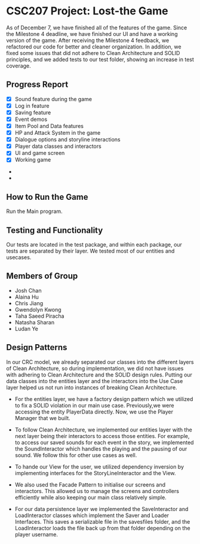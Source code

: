 # CSC207 Project: Lost-the Game

As of December 7, we have finished all of the features of the game. Since the Milestone 4 deadline, we have finished 
our UI and have a working version of the game. After receiving the Milestone 4 feedback, we refactored our code 
for better and cleaner organization. In addition, we fixed some issues that did not adhere to Clean Architecture 
and SOLID principles, and we added tests to our test folder, showing an increase in test coverage. 


## Progress Report
- [X] Sound feature during the game
- [X] Log in feature
- [X] Saving feature
- [X] Event demos
- [X] Item Pool and Data features
- [X] HP and Attack System in the game
- [X] Dialogue options and storyline interactions
- [X] Player data classes and interactors
- [X] UI and game screen
- [X] Working game
- 
- 
## How to Run the Game
Run the Main program.
 
## Testing and Functionality

Our tests are located in the test package, and within each package, our tests are separated by their layer. We tested
most of our entities and usecases. 


## Members of Group
- Josh Chan
- Alaina Hu
- Chris Jiang
- Gwendolyn Kwong
- Taha Saeed Piracha
- Natasha Sharan
- Ludan Ye

## Design Patterns

In our CRC model, we already separated our classes into the different layers of Clean Architecture, so during
implementation, we did not have issues with adhering to Clean Architecture and the SOLID design rules. Putting our data 
classes into the entities layer and the interactors into the Use Case layer helped us not run into instances of breaking
Clean Architecture.  

- For the entities layer, we have a factory design pattern which we utilized to fix a SOLID violation in our main use
  case. Previously,we were accessing the entity PlayerData directly. Now, we use the Player Manager that we built.

- To follow Clean Architecture, we implemented our entities layer with the next layer being their interactors to access
  those entities. For example, to access our saved sounds for each event in the story, we implemented the SoundInteractor
  which handles the playing and the pausing of our sound. We follow this for other use cases as well.

- To hande our View for the user, we utilized dependency inversion by implementing interfaces for the 
  StoryLineInteractor and the View. 

- We also used the Facade Pattern to initialise our screens and interactors. This allowed us to manage the screens and 
  controllers efficiently while also keeping our main class relatively simple.

- For our data persistence layer we implemented the SaveInteractor and LoadInteractor classes which implement the 
  Saver and Loader Interfaces. This saves a serializable file in the savesfiles folder, and the LoadInteractor loads 
  the file back up from that folder depending on the player username.

